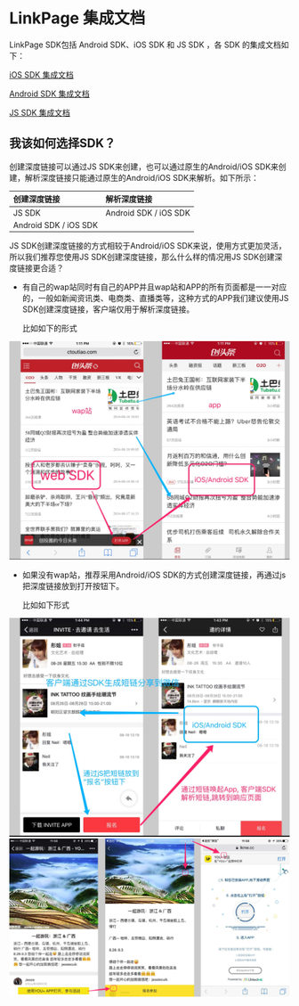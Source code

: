 # LinkPage 集成文档

LinkPage SDK包括 Android SDK、iOS SDK 和 JS SDK ，各 SDK 的集成文档如下：

[iOS SDK 集成文档](ios-sdk.md)

[Android SDK 集成文档](android-sdk.md)

[JS SDK 集成文档](js-sdk.md)

## 我该如何选择SDK？

创建深度链接可以通过JS SDK来创建，也可以通过原生的Android/iOS SDK来创建，解析深度链接只能通过原生的Android/iOS SDK来解析。如下所示：

| 创建深度链接 | 解析深度链接 |
| :--- | :--- |
| JS SDK | Android SDK / iOS SDK |
| Android SDK / iOS SDK |  |

JS SDK创建深度链接的方式相较于Android/iOS SDK来说，使用方式更加灵活，所以我们推荐您使用JS SDK创建深度链接，那么什么样的情况用JS SDK创建深度链接更合适？

* 有自己的wap站同时有自己的APP并且wap站和APP的所有页面都是一一对应的，一般如新闻资讯类、电商类、直播类等，这种方式的APP我们建议使用JS SDK创建深度链接，客户端仅用于解析深度链接。  

  比如如下的形式

![](../../.gitbook/assets/4.1.15-1.jpg)

* 如果没有wap站，推荐采用Android/iOS SDK的方式创建深度链接，再通过js把深度链接放到打开按钮下。  

  比如如下形式

![](../../.gitbook/assets/4.1.15-2.jpg) ![](../../.gitbook/assets/4.1.15-3.jpg)


